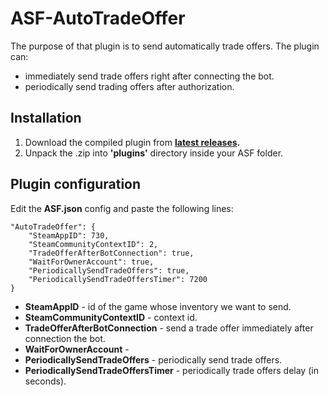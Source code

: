 # ASF-AutoTradeOffer
The purpose of that plugin is to send automatically trade offers. The plugin can:
- immediately send trade offers right after connecting the bot.
- periodically send trading offers after authorization.

## Installation
1. Download the compiled plugin from **[latest releases](https://github.com/kulichin/ASF-AutoTradeOffer/releases).**
2. Unpack the .zip into **'plugins'** directory inside your ASF folder.

## Plugin configuration
Edit the **ASF.json** config and paste the following lines:
```
"AutoTradeOffer": {
    "SteamAppID": 730,
    "SteamCommunityContextID": 2,
    "TradeOfferAfterBotConnection": true,
    "WaitForOwnerAccount": true,
    "PeriodicallySendTradeOffers": true,
    "PeriodicallySendTradeOffersTimer": 7200
}
```

- **SteamAppID** - id of the game whose inventory we want to send.
- **SteamCommunityContextID** - context id.
- **TradeOfferAfterBotConnection** - send a trade offer immediately after connection the bot.
- **WaitForOwnerAccount** - 
- **PeriodicallySendTradeOffers** - periodically send trade offers.
- **PeriodicallySendTradeOffersTimer** - periodically trade offers delay (in seconds).

